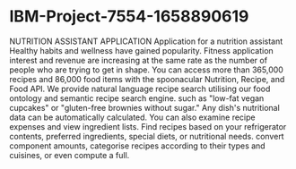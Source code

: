 # IBM-Project-7554-1658890619
NUTRITION ASSISTANT APPLICATION
Application for a nutrition assistant Healthy habits and wellness have gained popularity. Fitness application interest and revenue are increasing at the same rate as the number of people who are trying to get in shape. You can access more than 365,000 recipes and 86,000 food items with the spoonacular Nutrition, Recipe, and Food API. We provide natural language recipe search utilising our food ontology and semantic recipe search engine. such as "low-fat vegan cupcakes" or "gluten-free brownies without sugar." Any dish's nutritional data can be automatically calculated. You can also examine recipe expenses and view ingredient lists. Find recipes based on your refrigerator contents, preferred ingredients, special diets, or nutritional needs. convert component amounts, categorise recipes according to their types and cuisines, or even compute a full.

